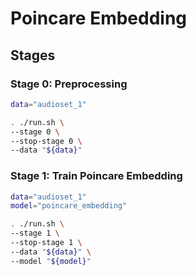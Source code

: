 # Poincare Embedding

## Stages

### Stage 0: Preprocessing

```sh
data="audioset_1"

. ./run.sh \
--stage 0 \
--stop-stage 0 \
--data "${data}"
```

### Stage 1: Train Poincare Embedding

```sh
data="audioset_1"
model="poincare_embedding"

. ./run.sh \
--stage 1 \
--stop-stage 1 \
--data "${data}" \
--model "${model}"
```
